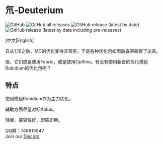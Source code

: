 # 氘-Deuterium
![GitHub](https://img.shields.io/github/license/Ginsway/Deuterium)
![GitHub all releases](https://img.shields.io/github/downloads/Ginsway/Deuterium/total)
![GitHub release (latest by date)](https://img.shields.io/github/v/release/Ginsway/Deuterium)
![GitHub release (latest by date including pre-releases)](https://img.shields.io/github/v/release/Ginsway/Deuterium?include_prereleases)

[中文|English]

自从1.16之后，MC的优化变得非常差，于是各种优化包如雨后春笋般冒了出来。

但，它们或是使用Fabric，或是使用Optfine。有没有使用新晋的优化模组Rubidium的优化包呢？

## 特点

使用模组Rubidium作为主力优化。

辅助方面尽量对标Xplus。

轻量、兼容性好、即装即用。

QQ群：748913947      
Join our [Discord](https://discord.gg/8FpaQtDZ8Y)
